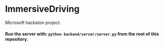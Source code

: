 # ImmersiveDriving
Microsoft hackaton project.

#### Run the server with: `python backend/server/server.py` from the root of this repository.
